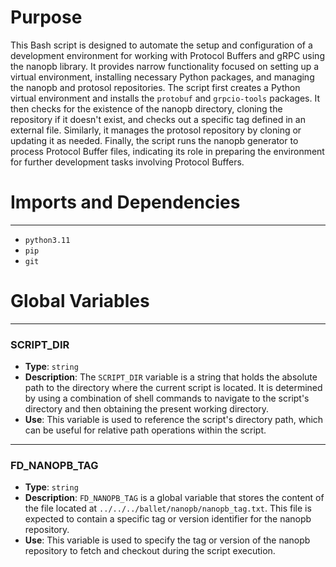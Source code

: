 # Purpose
This Bash script is designed to automate the setup and configuration of a development environment for working with Protocol Buffers and gRPC using the nanopb library. It provides narrow functionality focused on setting up a virtual environment, installing necessary Python packages, and managing the nanopb and protosol repositories. The script first creates a Python virtual environment and installs the `protobuf` and `grpcio-tools` packages. It then checks for the existence of the nanopb directory, cloning the repository if it doesn't exist, and checks out a specific tag defined in an external file. Similarly, it manages the protosol repository by cloning or updating it as needed. Finally, the script runs the nanopb generator to process Protocol Buffer files, indicating its role in preparing the environment for further development tasks involving Protocol Buffers.
# Imports and Dependencies

---
- `python3.11`
- `pip`
- `git`


# Global Variables

---
### SCRIPT\_DIR
- **Type**: `string`
- **Description**: The `SCRIPT_DIR` variable is a string that holds the absolute path to the directory where the current script is located. It is determined by using a combination of shell commands to navigate to the script's directory and then obtaining the present working directory.
- **Use**: This variable is used to reference the script's directory path, which can be useful for relative path operations within the script.


---
### FD\_NANOPB\_TAG
- **Type**: `string`
- **Description**: `FD_NANOPB_TAG` is a global variable that stores the content of the file located at `../../../ballet/nanopb/nanopb_tag.txt`. This file is expected to contain a specific tag or version identifier for the nanopb repository.
- **Use**: This variable is used to specify the tag or version of the nanopb repository to fetch and checkout during the script execution.


